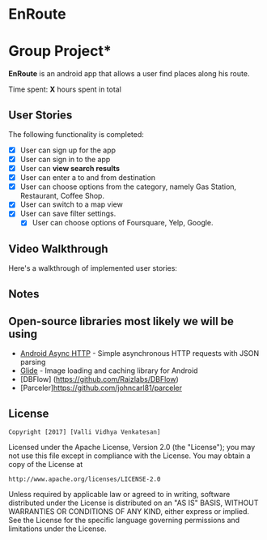 # EnRoute

# Group Project*

**EnRoute** is an android app that allows a user find places along his route.

Time spent: **X** hours spent in total

## User Stories

The following functionality is completed:

* [X] User can sign up for the app
* [x]	User can sign in to the app
* [x]	User can **view search results**
  * [x] User can enter a to and from destination
  * [x] User can choose options from the category, namely  Gas Station, Restaurant, Coffee Shop.
* [x] User can switch to a map view
* [x] User can save filter settings. 
    * [x] User can choose options of Foursquare, Yelp, Google. 

## Video Walkthrough

Here's a walkthrough of implemented user stories:

<Link>

## Notes


## Open-source libraries most likely we will be using 

- [Android Async HTTP](https://github.com/loopj/android-async-http) - Simple asynchronous HTTP requests with JSON parsing
- [Glide](https://github.com/bumptech/glide) - Image loading and caching library for Android
- [DBFlow] (https://github.com/Raizlabs/DBFlow)
- [Parceler]https://github.com/johncarl81/parceler

## License

    Copyright [2017] [Valli Vidhya Venkatesan]

Licensed under the Apache License, Version 2.0 (the "License");
you may not use this file except in compliance with the License.
You may obtain a copy of the License at

    http://www.apache.org/licenses/LICENSE-2.0

Unless required by applicable law or agreed to in writing, software
distributed under the License is distributed on an "AS IS" BASIS,
WITHOUT WARRANTIES OR CONDITIONS OF ANY KIND, either express or implied.
See the License for the specific language governing permissions and
limitations under the License.
